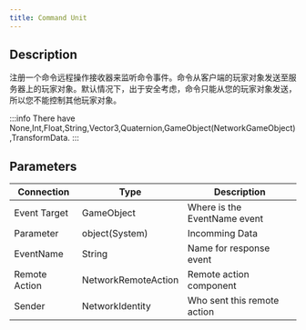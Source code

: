```yaml
---
title: Command Unit
---
```


## Description

注册一个命令远程操作接收器来监听命令事件。命令从客户端的玩家对象发送至服务器上的玩家对象。默认情况下，出于安全考虑，命令只能从您的玩家对象发送，所以您不能控制其他玩家对象。

:::info
There have None,Int,Float,String,Vector3,Quaternion,GameObject(NetworkGameObject),TransformData.
:::

## Parameters

| Connection    | Type                | Description                  |
| ------------- | ------------------- | ---------------------------- |
| Event Target  | GameObject          | Where is the EventName event |
| Parameter     | object(System)      | Incomming Data               |
| EventName     | String              | Name for response event      |
| Remote Action | NetworkRemoteAction | Remote action component      |
| Sender        | NetworkIdentity     | Who sent this remote action  |
